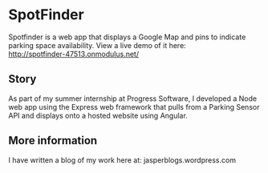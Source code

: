 # SpotFinder
Spotfinder is a web app that displays a Google Map and pins to indicate parking space availability. 
View a live demo of it here:  
http://spotfinder-47513.onmodulus.net/
 
## Story 
As part of my summer internship at Progress Software, I developed a Node web app using the Express web framework that pulls from a Parking Sensor API and displays onto a hosted website using Angular.

## More information
I have written a blog of my work here at: 
jasperblogs.wordpress.com


